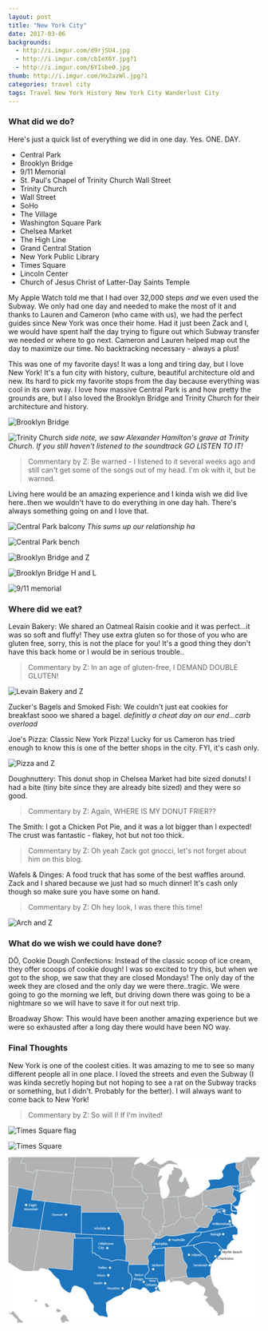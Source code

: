 ```yaml
---
layout: post
title: "New York City"
date: 2017-03-06
backgrounds:
  - http://i.imgur.com/d9rjSU4.jpg
  - http://i.imgur.com/cbIeX6Y.jpg?1
  - http://i.imgur.com/6YIsbeO.jpg
thumb: http://i.imgur.com/Hx2azWl.jpg?1
categories: travel city
tags: Travel New York History New York City Wanderlust City
---
```


### What did we do?

Here's just a quick list of everything we did in one day. Yes. ONE. DAY.

- Central Park
- Brooklyn Bridge
- 9/11 Memorial
- St. Paul's Chapel of Trinity Church Wall Street
- Trinity Church
- Wall Street
- SoHo
- The Village
- Washington Square Park
- Chelsea Market
- The High Line
- Grand Central Station
- New York Public Library
- Times Square
- Lincoln Center
- Church of Jesus Christ of Latter-Day Saints Temple

My Apple Watch told me that I had over 32,000 steps _and_ we even used the Subway. We only had one day and needed to make the most of it and thanks to Lauren and Cameron (who came with us), we had the perfect guides since New York was once their home. Had it just been Zack and I, we would have spent half the day trying to figure out which Subway transfer we needed or where to go next. Cameron and Lauren helped map out the day to maximize our time. No backtracking necessary - always a plus!

This was one of my favorite days! It was a long and tiring day, but I love New York! It's a fun city with history, culture, beautiful architecture old and new. Its hard to pick my favorite stops from the day because everything was cool in its own way. I love how massive Central Park is and how pretty the grounds are, but I also loved the Brooklyn Bridge and Trinity Church for their architecture and history.

![Brooklyn Bridge](http://i.imgur.com/f2WpXHXh.jpg)

![Trinity Church](http://i.imgur.com/ouuhXtQh.jpg?1)
*side note, we saw Alexander Hamilton's grave at Trinity Church. If you still haven't listened to the soundtrack GO LISTEN TO IT!*

> Commentary by Z: Be warned - I listened to it several weeks ago and still can't get some of the songs out of my head. I'm ok with it, but be warned.

Living here would be an amazing experience and I kinda wish we did live here..then we wouldn't have to do everything in one day hah. There's always something going on and I love that.

![Central Park balcony](http://i.imgur.com/Ixlx7Yrh.jpg)
*This sums up our relationship ha*

![Central Park bench](http://i.imgur.com/ezgZI0Bh.jpg?1)

![Brooklyn Bridge and Z](http://i.imgur.com/CxntEPfh.jpg)

![Brooklyn Bridge H and L](http://i.imgur.com/Uy16s2qh.jpg)

![9/11 memorial](http://i.imgur.com/nnjS08Fh.jpg)

### Where did we eat?

Levain Bakery: We shared an Oatmeal Raisin cookie and it was perfect...it was so soft and fluffy! They use extra gluten so for those of you who are gluten free, sorry, this is not the place for you! It's a good thing they don't have this back home or I would be in serious trouble..

> Commentary by Z: In an age of gluten-free, I DEMAND DOUBLE GLUTEN!

![Levain Bakery and Z](http://i.imgur.com/X3ShbYmh.jpg)

Zucker's Bagels and Smoked Fish: We couldn't just eat cookies for breakfast sooo we shared a bagel.
*definitly a cheat day on our end...carb overload*

Joe's Pizza: Classic New York Pizza! Lucky for us Cameron has tried enough to know this is one of the better shops in the city. FYI, it's cash only.

![Pizza and Z](http://i.imgur.com/fPy8goth.jpg?1)

Doughnuttery: This donut shop in Chelsea Market had bite sized donuts! I had a bite (tiny bite since they are already bite sized) and they were so good.

> Commentary by Z: Again, WHERE IS MY DONUT FRIER??

The Smith: I got a Chicken Pot Pie, and it was a lot bigger than I expected! The crust was fantastic - flakey, hot but not too thick.

> Commentary by Z: Oh yeah Zack got gnocci, let's not forget about him on this blog.

Wafels & Dinges: A food truck that has some of the best waffles around. Zack and I shared because we just had so much dinner! It's cash only though so make sure you have some on hand.

> Commentary by Z: Oh hey look, I was there this time!

![Arch and Z](http://i.imgur.com/SOslSpBh.jpg)

### What do we wish we could have done?
DŌ, Cookie Dough Confections: Instead of the classic scoop of ice cream, they offer scoops of cookie dough! I was so excited to try this, but when we got to the shop, we saw that they are closed Mondays! The only day of the week they are closed and the only day we were there..tragic. We were going to go the morning we left, but driving down there was going to be a nightmare so we will have to save it for out next trip.

Broadway Show: This would have been another amazing experience but we were so exhausted after a long day there would have been NO way.

### Final Thoughts

New York is one of the coolest cities. It was amazing to me to see so many different people all in one place. I loved the streets and even the Subway (I was kinda secretly hoping but not hoping to see a rat on the Subway tracks or something, but I didn't. Probably for the better). I will always want to come back to New York!

> Commentary by Z: So will I! If I'm invited!

![Times Square flag](http://i.imgur.com/iYkulrzh.jpg)

![Times Square](http://i.imgur.com/DZFh4hlh.jpg)

![new york map](/assets/images/maps/nyc.jpg)

